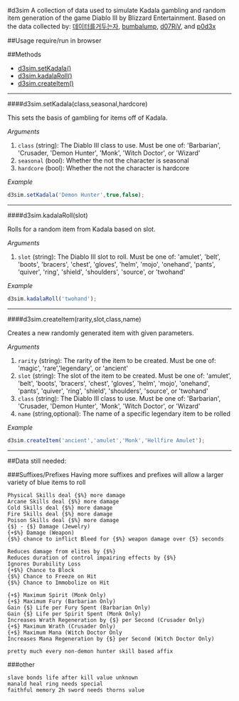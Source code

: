 #d3sim
A collection of data used to simulate Kadala gambling and random item generation of the game Diablo III by Blizzard Entertainment. Based on the data collected by:
[데이터를거두는자](https://docs.google.com/spreadsheets/d/1Ne3aqWO_UyE3yQhtbBPm1BcoRK3OsNMwwmDTbYLefzY/edit#gid=1902649360), [bumbalump](http://www.reddit.com/user/bumbalump), [d07RiV](http://www.reddit.com/user/d07RiV), and [p0d3x](http://www.reddit.com/user/p0d3x)


##Usage
require/run in browser


##Methods
* [d3sim.setKadala()](#d3simsetkadalaclassseasonalhardcore)
* [d3sim.kadalaRoll()](#d3simkadalarollslot)
* [d3sim.createItem()](#d3simcreateitemrarityclassname)

---

####d3sim.setKadala(class,seasonal,hardcore)

This sets the basis of gambling for items off of Kadala.

*Arguments*

1. `class` (string): The Diablo III class to use. Must be one of: 'Barbarian', 'Crusader, 'Demon Hunter', 'Monk', 'Witch Doctor', or 'Wizard'
2. `seasonal` (bool): Whether the not the character is seasonal
3. `hardcore` (bool): Whether the not the character is hardcore

*Example*

```javascript
d3sim.setKadala('Demon Hunter',true,false);
```

---
####d3sim.kadalaRoll(slot)

Rolls for a random item from Kadala based on slot.

*Arguments*

1. `slot` (string): The Diablo III slot to roll. Must be one of: 'amulet', 'belt', 'boots', 'bracers', 'chest', 'gloves', 'helm', 'mojo', 'onehand', 'pants', 'quiver', 'ring', 'shield', 'shoulders', 'source', or 'twohand'

*Example*

```javascript
d3sim.kadalaRoll('twohand');
```

---
####d3sim.createItem(rarity,slot,class,name)

Creates a new randomly generated item with given parameters.

*Arguments*

1. `rarity` (string): The rarity of the item to be created. Must be one of: 'magic', 'rare','legendary', or 'ancient'
2. `slot` (string): The slot of the item to be created. Must be one of: 'amulet', 'belt', 'boots', 'bracers', 'chest', 'gloves', 'helm', 'mojo', 'onehand', 'pants', 'quiver', 'ring', 'shield', 'shoulders', 'source', or 'twohand'
3. `class` (string): The Diablo III class to use. Must be one of: 'Barbarian', 'Crusader, 'Demon Hunter', 'Monk', 'Witch Doctor', or 'Wizard'
4. `name` (string,optional): The name of a specific legendary item to be rolled

*Example*

```javascript
d3sim.createItem('ancient','amulet','Monk','Hellfire Amulet');
```

---
##Data still needed:

###Suffixes/Prefixes
Having more suffixes and prefixes will allow a larger variety of blue items to roll
```
Physical Skills deal {$%} more damage
Arcane Skills deal {$%} more damage
Cold Skills deal {$%} more damage
Fire Skills deal {$%} more damage
Poison Skills deal {$%} more damage
{$} - {$} Damage (Jewelry)
{+$%} Damage (Weapon)
{$%} chance to inflict Bleed for {$%} weapon damage over {5} seconds

Reduces damage from elites by {$%}
Reduces duration of control impairing effects by {$%}
Ignores Durability Loss
{+$%} Chance to Block
{$%} Chance to Freeze on Hit
{$%} Chance to Immobolize on Hit

{+$} Maximum Spirit (Monk Only)
{+$} Maximum Fury (Barbarian Only)
Gain {$} Life per Fury Spent (Barbarian Only)
Gain {$} Life per Spirit Spent (Monk Only)
Increases Wrath Regeneration by {$} per Second (Crusader Only)
{+$} Maximum Wrath (Crusader Only)
{+$} Maximum Mana (Witch Doctor Only
Increases Mana Regeneration by {$} per Second (Witch Doctor Only)

pretty much every non-demon hunter skill based affix
```

###other
```
slave bonds life after kill value unknown
manald heal ring needs special
faithful memory 2h sword needs thorns value
```